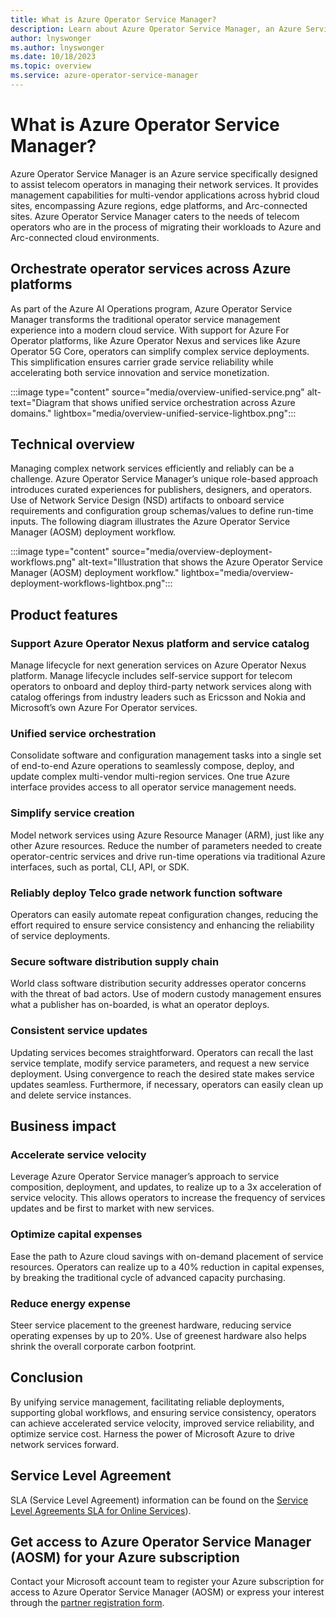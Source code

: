 ```yaml
---
title: What is Azure Operator Service Manager?
description: Learn about Azure Operator Service Manager, an Azure Service for the management of Network Services for telecom operators.
author: lnyswonger
ms.author: lnyswonger
ms.date: 10/18/2023
ms.topic: overview
ms.service: azure-operator-service-manager
---
```

# What is Azure Operator Service Manager?

Azure Operator Service Manager is an Azure service specifically designed to assist telecom operators in managing their network services. It provides management capabilities for multi-vendor applications across hybrid cloud sites, encompassing Azure regions, edge platforms, and Arc-connected sites. Azure Operator Service Manager caters to the needs of telecom operators who are in the process of migrating their workloads to Azure and Arc-connected cloud environments.

## Orchestrate operator services across Azure platforms

As part of the Azure AI Operations program, Azure Operator Service Manager transforms the traditional operator service management experience into a modern cloud service. With support for Azure For Operator platforms, like Azure Operator Nexus and services like Azure Operator 5G Core, operators can simplify complex service deployments. This simplification ensures carrier grade service reliability while accelerating both service innovation and service monetization.

:::image type="content" source="media/overview-unified-service.png" alt-text="Diagram that shows unified service orchestration across Azure domains." lightbox="media/overview-unified-service-lightbox.png":::

## Technical overview

Managing complex network services efficiently and reliably can be a challenge. Azure Operator Service Manager’s unique role-based approach introduces curated experiences for publishers, designers, and operators.  Use of Network Service Design (NSD) artifacts to onboard service requirements and configuration group schemas/values to define run-time inputs. The following diagram illustrates the Azure Operator Service Manager (AOSM) deployment workflow.

:::image type="content" source="media/overview-deployment-workflows.png" alt-text="Illustration that shows the Azure Operator Service Manager (AOSM) deployment workflow." lightbox="media/overview-deployment-workflows-lightbox.png":::

## Product features

### Support Azure Operator Nexus platform and service catalog

Manage lifecycle for next generation services on Azure Operator Nexus platform. Manage lifecycle includes self-service support for telecom operators to onboard and deploy third-party network services along with catalog offerings from industry leaders such as Ericsson and Nokia and Microsoft’s own Azure For Operator services.

### Unified service orchestration

Consolidate software and configuration management tasks into a single set of end-to-end Azure operations to seamlessly compose, deploy, and update complex multi-vendor multi-region services. One true Azure interface provides access to all operator service management needs.

### Simplify service creation

Model network services using Azure Resource Manager (ARM), just like any other Azure resources.  Reduce the number of parameters needed to create operator-centric services and drive run-time operations via traditional Azure interfaces, such as portal, CLI, API, or SDK.

### Reliably deploy Telco grade network function software

Operators can easily automate repeat configuration changes, reducing the effort required to ensure service consistency and enhancing the reliability of service deployments.

### Secure software distribution supply chain

World class software distribution security addresses operator concerns with the threat of bad actors.  Use of modern custody management ensures what a publisher has on-boarded, is what an operator deploys.

### Consistent service updates

Updating services becomes straightforward. Operators can recall the last service template, modify service parameters, and request a new service deployment. Using convergence to reach the desired state makes service updates seamless. Furthermore, if necessary, operators can easily clean up and delete service instances.

## Business impact

### Accelerate service velocity

Leverage Azure Operator Service manager’s approach to service composition, deployment, and updates, to realize up to a 3x acceleration of service velocity. This allows operators to increase the frequency of services updates and be first to market with new services.

### Optimize capital expenses

Ease the path to Azure cloud savings with on-demand placement of service resources. Operators can realize up to a 40% reduction in capital expenses, by breaking the traditional cycle of advanced capacity purchasing.

### Reduce energy expense

Steer service placement to the greenest hardware, reducing service operating expenses by up to 20%. Use of greenest hardware also helps shrink the overall corporate carbon footprint.

## Conclusion

By unifying service management, facilitating reliable deployments, supporting global workflows, and ensuring service consistency, operators can achieve accelerated service velocity, improved service reliability, and optimize service cost. Harness the power of Microsoft Azure to drive network services forward.

## Service Level Agreement

SLA (Service Level Agreement) information can be found on the [Service Level Agreements SLA for Online Services](https://www.microsoft.com/licensing/docs/view/Service-Level-Agreements-SLA-for-Online-Services?lang=1)).

## Get access to Azure Operator Service Manager (AOSM) for your Azure subscription

Contact your Microsoft account team to register your Azure subscription for access to Azure Operator Service Manager (AOSM) or express your interest through the [partner registration form](https://forms.office.com/pages/responsepage.aspx?id=v4j5cvGGr0GRqy180BHbR7lMzG3q6a5Hta4AIflS-llUMlNRVVZFS00xOUNRM01DNkhENURXU1o2TS4u).
